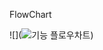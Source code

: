 FlowChart

![](![기능 플로우차트](https://user-images.githubusercontent.com/63489719/114259290-6b55eb80-9992-11eb-9d06-de40a4dfc517.png))